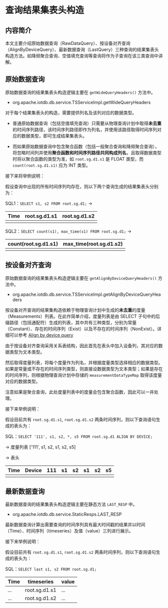 <!--

    Licensed to the Apache Software Foundation (ASF) under one
    or more contributor license agreements.  See the NOTICE file
    distributed with this work for additional information
    regarding copyright ownership.  The ASF licenses this file
    to you under the Apache License, Version 2.0 (the
    "License"); you may not use this file except in compliance
    with the License.  You may obtain a copy of the License at

        http://www.apache.org/licenses/LICENSE-2.0

    Unless required by applicable law or agreed to in writing,
    software distributed under the License is distributed on an
    "AS IS" BASIS, WITHOUT WARRANTIES OR CONDITIONS OF ANY
    KIND, either express or implied.  See the License for the
    specific language governing permissions and limitations
    under the License.

-->

# 查询结果集表头构造

## 内容简介

本文主要介绍原始数据查询（RawDataQuery）、按设备对齐查询（AlignByDeviceQuery）、最新数据查询（LastQuery）三种查询的结果集表头构造方法。如降频聚合查询、空值填充查询等查询将作为子查询在该三类查询中讲解。

## 原始数据查询

原始数据查询的结果集表头构造逻辑主要在 `getWideQueryHeaders()` 方法中。

- org.apache.iotdb.db.service.TSServiceImpl.getWideQueryHeaders

对于每个结果集表头的构造，需要提供列名及该列对应的数据类型。

- 普通原始数据查询（包括空值填充查询）只需要从物理查询计划中取得**未去重**的时间序列路径，该时间序列路径即作为列名，并使用该路径取得时间序列对应的数据类型，即可生成结果集表头。

- 而如果原始数据查询中包含聚合函数（包括一般聚合查询和降频聚合查询），将忽略时间列并使用**聚合函数和时间序列路径共同构成列名**，且取得数据类型时将以聚合函数的类型为准，如 `root.sg.d1.s1` 是 FLOAT 类型，而 `count(root.sg.d1.s1)` 应为 INT 类型。

接下来将举例说明：

假设查询中出现的所有时间序列均存在，则以下两个查询生成的结果集表头分别为：

SQL1：`SELECT s1, s2 FROM root.sg.d1;`  ->

| Time | root.sg.d1.s1 | root.sg.d1.s2 |
| ---- | ------------- | ------------- |
|      |               |               |

SQL2：`SELECT count(s1), max_time(s1) FROM root.sg.d1;` ->

| count(root.sg.d1.s1) | max_time(root.sg.d1.s2) |
| -------------------- | ----------------------- |
|                      |                         |

## 按设备对齐查询

原始数据查询的结果集表头构造逻辑主要在 `getAlignByDeviceQueryHeaders()` 方法中。

- org.apache.iotdb.db.service.TSServiceImpl.getAlignByDeviceQueryHeaders

按设备对齐查询的结果集构造依赖于物理查询计划中生成的**未去重**的度量（Measurements）列表。在此作简单介绍，度量列表是由 SELECT 子句中的后缀路径（包括通配符）生成的列表，其中共有三种类型，分别为常量（Constant）、存在的时间序列（Exist）以及不存在的时间序列（NonExist）。详细可以参考 [Align by device query](/SystemDesign/5-DataQuery/8-AlignByDeviceQuery.html)

由于按设备对齐查询采用关系表结构，因此首先在表头中加入设备列，其对应的数据类型为文本类型。

然后取得度量列表，将每个度量作为列名，并根据度量类型选择相应的数据类型。如果是常量或不存在的时间序列类型，则直接设数据类型为文本类型；如果是存在的时间序列，则根据物理查询计划中存储的 `measurementDataTypeMap` 取得该度量对应的数据类型。

注意如果是聚合查询，此处度量列表中的度量会包含聚合函数，因此可以一并处理。

接下来举例说明：

假设目前共有 `root.sg.d1.s1`, `root.sg.d1.s2` 两条时间序列，则以下查询语句生成的表头为：

SQL：`SELECT '111', s1, s2, *, s5 FROM root.sg.d1 ALIGN BY DEVICE;`

-> 度量列表 ['111', s1, s2, s1, s2, s5]

-> 表头

| Time | Device | 111 | s1  | s2  | s1  | s2  | s5  |
| ---- | ------ | --- | --- | --- | --- | --- | --- |
|      |        |     |     |     |     |     |     |

## 最新数据查询

最新数据查询的结果集表头构造逻辑主要在静态方法 `LAST_RESP` 中。

- org.apache.iotdb.db.service.StaticResps.LAST_RESP

最新数据查询计算出需要查询的时间序列具有最大时间戳的结果并以时间（Time）、时间序列（timeseries）及值（value）三列进行展示。

接下来举例说明：

假设目前共有 `root.sg.d1.s1`, `root.sg.d1.s2` 两条时间序列，则以下查询语句生成的表头为：

SQL：`SELECT last s1, s2 FROM root.sg.d1;`

| Time | timeseries    | value |
| ---- | ------------- | ----- |
| ...  | root.sg.d1.s1 | ...   |
| ...  | root.sg.d1.s2 | ...   |
